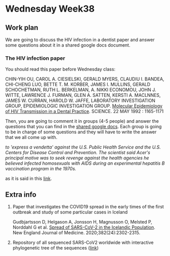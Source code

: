 # Wednesday Week38

## Work plan

We are going to discuss the HIV infection in a dentist paper and answer some questions about it in a shared google docs document.

### The HIV infection paper

You should read this paper before Wednesday class:

CHIN-YIH OU, CAROL A. CIESIELSKI, GERALD MYERS, CLAUDIU I. BANDEA, CHI-CHENG LUO, BETTE T. M. KORBER, JAMES I. MULLINS, GERALD SCHOCHETMAN, RUTH L. BERKELMAN, A. NIKKI ECONOMOU, JOHN J. WITTE, LAWRENCE J. FURMAN, GLEN A. SATTEN, KERSTI A. MACLNNES, JAMES W. CURRAN, HAROLD W. JAFFE, LABORATORY INVESTIGATION GROUP, EPIDEMIOLOGIC INVESTIGATION GROUP. [Molecular Epidemiology of HIV Transmission in a Dental Practice](https://science.sciencemag.org/content/256/5060/1165). SCIENCE. 22 MAY 1992 : 1165-1171

Then, you are going to comment it in groups (4-5 people) and answer the questions that you can find in the [shared google docs](https://docs.google.com/document/d/1iLp0H0AIKhV9dgnz234xlL_n2yoD71xaBotuI1Oj8JM/edit?usp=sharing). Each group is going to be in charge of some questions and they will have to write the answer that we all come up with.


*to 'express a vendetta' against the U.S. Public Health Service and the U.S. Centers for Disease Control and Prevention. The scientist said Acer's principal motive was to seek revenge against the health agencies he believed infected homosexuals with AIDS during an experimental hepatitis B vaccination program in the 1970s.*

as it is said in this [link](https://www.upi.com/Archives/1994/08/31/Study-AIDS-dentist-likely-serial-killer/1726778305600/).

## Extra info

1. Paper that investigates the COVID19 spread in the early times of the first outbreak and study of some particular cases in Iceland

    Gudbjartsson D, Helgason A, Jonsson H, Magnusson O, Melsted P, Norddahl G et al. [Spread of SARS-CoV-2 in the Icelandic Population](https://www.nejm.org/doi/full/10.1056/NEJMoa2006100). New England Journal of Medicine. 2020;382(24):2302-2315.

2. Repository of all sequenced SARS-CoV2 worldwide with interactive phylogenetic tree of the sequences ([link](https://nextstrain.org/ncov/global))
